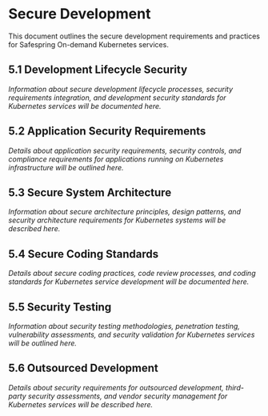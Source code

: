 # Secure Development

This document outlines the secure development requirements and practices for Safespring On-demand Kubernetes services.

## 5.1 Development Lifecycle Security

*Information about secure development lifecycle processes, security requirements integration, and development security standards for Kubernetes services will be documented here.*

## 5.2 Application Security Requirements

*Details about application security requirements, security controls, and compliance requirements for applications running on Kubernetes infrastructure will be outlined here.*

## 5.3 Secure System Architecture

*Information about secure architecture principles, design patterns, and security architecture requirements for Kubernetes systems will be described here.*

## 5.4 Secure Coding Standards

*Details about secure coding practices, code review processes, and coding standards for Kubernetes service development will be documented here.*

## 5.5 Security Testing

*Information about security testing methodologies, penetration testing, vulnerability assessments, and security validation for Kubernetes services will be outlined here.*

## 5.6 Outsourced Development

*Details about security requirements for outsourced development, third-party security assessments, and vendor security management for Kubernetes services will be described here.*